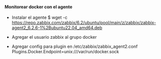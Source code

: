 #### Monitorear docker con el agente

* Instalar el agente
 $ wget -c https://repo.zabbix.com/zabbix/6.2/ubuntu/pool/main/z/zabbix/zabbix-agent2_6.2.6-1%2Bubuntu22.04_amd64.deb

* Agregar el usuario zabbix al grupo docker
* Agregar config para plugin en /etc/zabbix/zabbix_agent2.conf
   Plugins.Docker.Endpoint=unix:///var/run/docker.sock
   
   
